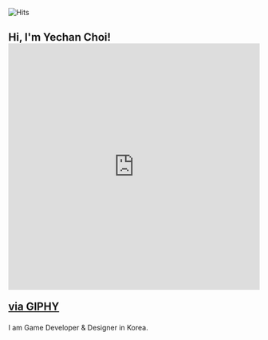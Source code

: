 <!--- P R O F I L E   V I E W S   C O U N T E R S --->
![Hits](https://hits.seeyoufarm.com/api/count/incr/badge.svg?url=https%3A%2F%2Fgithub.com%2FMellow1213&count_bg=%23B7BDD1&title_bg=%235F99BC&icon=&icon_color=%23E7E7E7&title=Profile+View&edge_flat=false)


<!--- A B O U T  M E --->
<h2>Hi, I'm Yechan Choi!<div style="width:100%;height:0;padding-bottom:98%;position:relative;"><iframe src="https://giphy.com/embed/TjaTrZlziu73ZZzgXj" width="100%" height="100%" style="position:absolute" frameBorder="0" class="giphy-embed" allowFullScreen></iframe></div><p><a href="https://giphy.com/stickers/cat-pop-popcat-TjaTrZlziu73ZZzgXj">via GIPHY</a></p>
</h2>

I am Game Developer & Designer in Korea.


